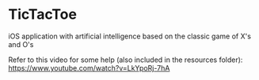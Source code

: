 # TicTacToe
iOS application with artificial intelligence based on the classic game of X's and O's

Refer to this video for some help (also included in the resources folder): https://www.youtube.com/watch?v=LkYpoRj-7hA
